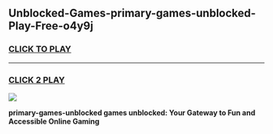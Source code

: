 
## Unblocked-Games-primary-games-unblocked-Play-Free-o4y9j
<h3>
<a href="https://premium76.site?title=primary-games-unblocked&ref=19M">CLICK TO PLAY</a></h3>
<hr>

<h3>
<a href="https://premium76.site?title=primary-games-unblocked&ref=19M">CLICK 2 PLAY</a>
  
</h3>

<a href="https://premium76.site?title=primary-games-unblocked&ref=19M"><img src="https://clearcache.store/games.png"></a>


**primary-games-unblocked games unblocked: Your Gateway to Fun and Accessible Online Gaming**
